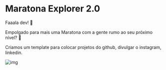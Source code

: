 # Maratona Explorer 2.0

Faaala dev! 💛

Empolgado para mais uma Maratona com a gente rumo ao seu próximo nível? 🚀

Criamos um template para colocar projetos do github, divulgar o instagram, linkedin.
 
![img](https://user-images.githubusercontent.com/91857484/177705121-0b1ee0bc-26d1-46d6-a766-8c3ab599deea.png)
